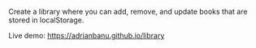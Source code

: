 Create a library where you can add, remove, and update books that are stored in localStorage.

Live demo: https://adrianbanu.github.io/library